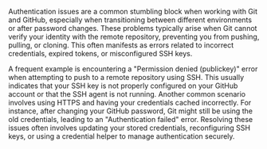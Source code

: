 Authentication issues are a common stumbling block when working with Git and GitHub, especially when transitioning between different environments or after password changes. These problems typically arise when Git cannot verify your identity with the remote repository, preventing you from pushing, pulling, or cloning. This often manifests as errors related to incorrect credentials, expired tokens, or misconfigured SSH keys.

A frequent example is encountering a "Permission denied (publickey)" error when attempting to push to a remote repository using SSH. This usually indicates that your SSH key is not properly configured on your GitHub account or that the SSH agent is not running. Another common scenario involves using HTTPS and having your credentials cached incorrectly. For instance, after changing your GitHub password, Git might still be using the old credentials, leading to an "Authentication failed" error. Resolving these issues often involves updating your stored credentials, reconfiguring SSH keys, or using a credential helper to manage authentication securely.